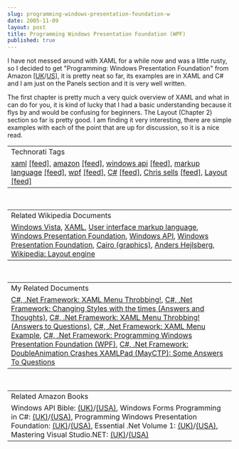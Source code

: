 ```yaml
---
slug: programming-windows-presentation-foundation-w
date: 2005-11-09
layout: post
title: Programming Windows Presentation Foundation (WPF)
published: true
---
```

I have not messed around with XAML for a while now and was a little rusty, so I decided to get  "Programming: Windows Presentation Foundation" from Amazon [<a href="http://www.amazon.co.uk/exec/obidos/redirect?link_code=ur2&amp;camp=1634&amp;tag=cnetfra-21&amp;creative=6738&amp;path=ASIN/0596101139/qid%3D1131541496">UK</a>/<a href="http://www.amazon.com/exec/obidos/redirect?link_code=ur2&amp;camp=1789&amp;tag=cnetfra-20&amp;creative=9325&amp;path=ASIN/0596101139">US</a>], it is pretty neat so far, its examples are in XAML and C# and I am just on the Panels section and it is very well written. <p />The first chapter is pretty much a very quick overview of XAML and what in can do for you, it is kind of lucky that I had a basic understanding because it flys by and would be confusing for beginners.  The Layout (Chapter 2) section so far is pretty good.  I am finding it very interesting, there are simple examples with each of the point that are up for discussion, so it is a nice read.<p /><table class="TechnoratiHead TagHeader">
<tr><td>Technorati Tags</td></tr>
<tr class="Technorati"><td>
<a href="http://www.technorati.com/tag/xaml" class="Tag" rel="tag">xaml</a> <a href="http://feeds.technorati.com/feed/posts/tag/xaml" class="Tag">[feed]</a>, <a href="http://www.technorati.com/tag/amazon" class="Tag" rel="tag">amazon</a> <a href="http://feeds.technorati.com/feed/posts/tag/amazon" class="Tag">[feed]</a>, <a href="http://www.technorati.com/tag/windows%20api" class="Tag" rel="tag">windows api</a> <a href="http://feeds.technorati.com/feed/posts/tag/windows%20api" class="Tag">[feed]</a>, <a href="http://www.technorati.com/tag/markup%20language" class="Tag" rel="tag">markup language</a> <a href="http://feeds.technorati.com/feed/posts/tag/markup%20language" class="Tag">[feed]</a>, <a href="http://www.technorati.com/tag/wpf" class="Tag" rel="tag">wpf</a> <a href="http://feeds.technorati.com/feed/posts/tag/wpf" class="Tag">[feed]</a>, <a href="http://www.technorati.com/tag/C%23" class="Tag" rel="tag">C#</a> <a href="http://feeds.technorati.com/feed/posts/tag/C%23" class="Tag">[feed]</a>, <a href="http://www.technorati.com/tag/Chris%20sells" class="Tag" rel="tag">Chris sells</a> <a href="http://feeds.technorati.com/feed/posts/tag/Chris%20sells" class="Tag">[feed]</a>, <a href="http://www.technorati.com/tag/Layout" class="Tag" rel="tag">Layout</a> <a href="http://feeds.technorati.com/feed/posts/tag/Layout" class="Tag">[feed]</a>
</td></tr>
</table><br /><table class="TechnoratiHead TagHeader">
<tr><td>Related Wikipedia Documents</td></tr>
<tr class="Technorati"><td>
<a href="http://en.wikipedia.org/wiki/Windows_Longhorn" class="Tag" rel="tag">Windows Vista</a>, <a href="http://en.wikipedia.org/wiki/XAML" class="Tag" rel="tag">XAML</a>, <a href="http://en.wikipedia.org/wiki/User_interface_markup_language" class="Tag" rel="tag">User interface markup language</a>, <a href="http://en.wikipedia.org/wiki/Avalon_(API)" class="Tag" rel="tag">Windows Presentation Foundation</a>, <a href="http://en.wikipedia.org/wiki/Windows_API" class="Tag" rel="tag">Windows API</a>, <a href="http://en.wikipedia.org/wiki/Windows_Presentation_Foundation" class="Tag" rel="tag">Windows Presentation Foundation</a>, <a href="http://en.wikipedia.org/wiki/Cairo_(graphics)" class="Tag" rel="tag">Cairo (graphics)</a>, <a href="http://en.wikipedia.org/wiki/Anders_Hejlsberg" class="Tag" rel="tag">Anders Hejlsberg</a>, <a href="http://en.wikipedia.org/wiki/Layout_engine" class="Tag" rel="tag">Wikipedia: Layout engine</a>
</td></tr>
</table><br /><table class="TechnoratiHead TagHeader">
<tr><td>My Related Documents</td></tr>
<tr class="Technorati"><td>
<a href="http://www.kinlan.co.uk/2005/06/xaml-menu-throbbing.html" class="Tag" rel="tag">C#, .Net Framework: XAML Menu Throbbing!</a>, <a href="http://www.kinlan.co.uk/2005/06/changing-styles-with-times-answers-and.html" class="Tag" rel="tag">C#, .Net Framework: Changing Styles with the times (Answers and Thoughts)</a>, <a href="http://www.kinlan.co.uk/2005/06/xaml-menu-throbbing-answers-to.html" class="Tag" rel="tag">C#, .Net Framework: XAML Menu Throbbing! (Answers to Questions)</a>, <a href="http://www.kinlan.co.uk/2005/06/xaml-menu-example.html" class="Tag" rel="tag">C#, .Net Framework: XAML Menu Example</a>, <a href="http://www.kinlan.co.uk/2005/11/programming-windows-presentation.html" class="Tag" rel="tag">C#, .Net Framework: Programming Windows Presentation Foundation (WPF)</a>, <a href="http://www.kinlan.co.uk/2005/06/doubleanimation-crashes-xamlpad-mayctp_10.html" class="Tag" rel="tag">C#, .Net Framework: DoubleAnimation Crashes XAMLPad (MayCTP): Some Answers To Questions</a>
</td></tr>
</table><br /><table class="TechnoratiHead TagHeader">
<tr><td>Related Amazon Books</td></tr>
<tr class="Technorati"><td>Windows API Bible: <a href="http://www.amazon.co.uk/exec/obidos/redirect?tag=cnetfra-21%26link_code=xm2%26camp=2025%26creative=165953%26path=http://www.amazon.co.uk/gp/redirect.html%253fASIN=1878739158%2526tag=cnetfra-21%2526lcode=xm2%2526cID=2025%2526ccmID=165953%2526location=/o/ASIN/1878739158%25253FSubscriptionId=0CM2PVF6VAHJQKW5G782" class="Tag" rel="tag">(UK)</a>/<a href="http://www.amazon.com/exec/obidos/redirect?tag=cnetfra-20%26link_code=xm2%26camp=2025%26creative=165953%26path=http://www.amazon.com/gp/redirect.html%253fASIN=1878739158%2526tag=cnetfra-20%2526lcode=xm2%2526cID=2025%2526ccmID=165953%2526location=/o/ASIN/1878739158%25253FSubscriptionId=0CM2PVF6VAHJQKW5G782" class="Tag" rel="tag">(USA)</a>, Windows Forms Programming in C#: <a href="http://www.amazon.co.uk/exec/obidos/redirect?tag=cnetfra-21%26link_code=xm2%26camp=2025%26creative=165953%26path=http://www.amazon.co.uk/gp/redirect.html%253fASIN=0321116208%2526tag=cnetfra-21%2526lcode=xm2%2526cID=2025%2526ccmID=165953%2526location=/o/ASIN/0321116208%25253FSubscriptionId=0CM2PVF6VAHJQKW5G782" class="Tag" rel="tag">(UK)</a>/<a href="http://www.amazon.com/exec/obidos/redirect?tag=cnetfra-20%26link_code=xm2%26camp=2025%26creative=165953%26path=http://www.amazon.com/gp/redirect.html%253fASIN=0321116208%2526tag=cnetfra-20%2526lcode=xm2%2526cID=2025%2526ccmID=165953%2526location=/o/ASIN/0321116208%25253FSubscriptionId=0CM2PVF6VAHJQKW5G782" class="Tag" rel="tag">(USA)</a>, Programming Windows Presentation Foundation: <a href="http://www.amazon.co.uk/exec/obidos/redirect?tag=cnetfra-21%26link_code=xm2%26camp=2025%26creative=165953%26path=http://www.amazon.co.uk/gp/redirect.html%253fASIN=0596101139%2526tag=cnetfra-21%2526lcode=xm2%2526cID=2025%2526ccmID=165953%2526location=/o/ASIN/0596101139%25253FSubscriptionId=0CM2PVF6VAHJQKW5G782" class="Tag" rel="tag">(UK)</a>/<a href="http://www.amazon.com/exec/obidos/redirect?tag=cnetfra-20%26link_code=xm2%26camp=2025%26creative=165953%26path=http://www.amazon.com/gp/redirect.html%253fASIN=0596101139%2526tag=cnetfra-20%2526lcode=xm2%2526cID=2025%2526ccmID=165953%2526location=/o/ASIN/0596101139%25253FSubscriptionId=0CM2PVF6VAHJQKW5G782" class="Tag" rel="tag">(USA)</a>, Essential .Net Volume 1: <a href="http://www.amazon.co.uk/exec/obidos/redirect?tag=cnetfra-21%26link_code=xm2%26camp=2025%26creative=165953%26path=http://www.amazon.co.uk/gp/redirect.html%253fASIN=0201734117%2526tag=cnetfra-21%2526lcode=xm2%2526cID=2025%2526ccmID=165953%2526location=/o/ASIN/0201734117%25253FSubscriptionId=0CM2PVF6VAHJQKW5G782" class="Tag" rel="tag">(UK)</a>/<a href="http://www.amazon.com/exec/obidos/redirect?tag=cnetfra-20%26link_code=xm2%26camp=2025%26creative=165953%26path=http://www.amazon.com/gp/redirect.html%253fASIN=0201734117%2526tag=cnetfra-20%2526lcode=xm2%2526cID=2025%2526ccmID=165953%2526location=/o/ASIN/0201734117%25253FSubscriptionId=0CM2PVF6VAHJQKW5G782" class="Tag" rel="tag">(USA)</a>, Mastering Visual Studio.NET: <a href="http://www.amazon.co.uk/exec/obidos/redirect?tag=cnetfra-21%26link_code=xm2%26camp=2025%26creative=165953%26path=http://www.amazon.co.uk/gp/redirect.html%253fASIN=0596003609%2526tag=cnetfra-21%2526lcode=xm2%2526cID=2025%2526ccmID=165953%2526location=/o/ASIN/0596003609%25253FSubscriptionId=0CM2PVF6VAHJQKW5G782" class="Tag" rel="tag">(UK)</a>/<a href="http://www.amazon.com/exec/obidos/redirect?tag=cnetfra-20%26link_code=xm2%26camp=2025%26creative=165953%26path=http://www.amazon.com/gp/redirect.html%253fASIN=0596003609%2526tag=cnetfra-20%2526lcode=xm2%2526cID=2025%2526ccmID=165953%2526location=/o/ASIN/0596003609%25253FSubscriptionId=0CM2PVF6VAHJQKW5G782" class="Tag" rel="tag">(USA)</a>
</td></tr>
</table><div class="blogger-post-footer"><img class="posterous_download_image" src="https://blogger.googleusercontent.com/tracker/8109338-113154193566092551?l=www.kinlan.co.uk%2Findex.html" height="1" alt="" width="1" /></div>

